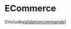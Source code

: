 # ECommerce

[!include[validationcommande](ecommerce.validationcommande.autogen.md)]









































